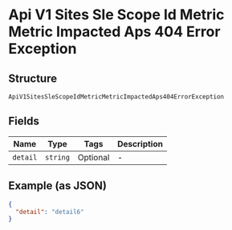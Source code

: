 
# Api V1 Sites Sle Scope Id Metric Metric Impacted Aps 404 Error Exception

## Structure

`ApiV1SitesSleScopeIdMetricMetricImpactedAps404ErrorException`

## Fields

| Name | Type | Tags | Description |
|  --- | --- | --- | --- |
| `detail` | `string` | Optional | - |

## Example (as JSON)

```json
{
  "detail": "detail6"
}
```

